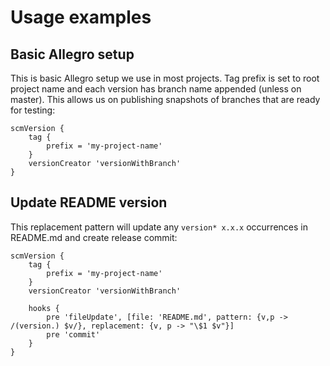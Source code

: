 # Usage examples

## Basic Allegro setup

This is basic Allegro setup we use in most projects. Tag prefix is set to root project name
and each version has branch name appended (unless on master). This allows us on publishing snapshots
of branches that are ready for testing:

    scmVersion {
        tag {
            prefix = 'my-project-name'
        }
        versionCreator 'versionWithBranch'
    }


## Update README version

This replacement pattern will update any `version* x.x.x` occurrences in README.md and create release commit:

    scmVersion {
        tag {
            prefix = 'my-project-name'
        }
        versionCreator 'versionWithBranch'

        hooks {
            pre 'fileUpdate', [file: 'README.md', pattern: {v,p -> /(version.) $v/}, replacement: {v, p -> "\$1 $v"}]
            pre 'commit'
        }
    }
